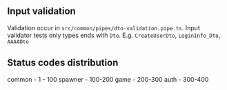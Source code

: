 ## Input validation

Validation occur in `src/common/pipes/dto-validation.pipe.ts`. 
Input validator tests only types ends with `Dto`. E.g. `CreateUserDto`, `LoginInfo_Dto`, `AAAADto`

## Status codes distribution

common - 1 - 100
spawner - 100-200
game - 200-300
auth - 300-400
